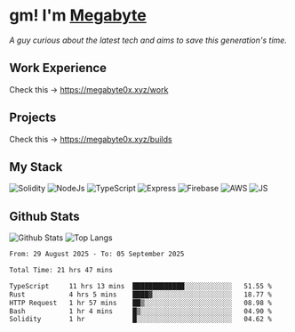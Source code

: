 # gm! I'm [Megabyte](https://megabyte0x.xyz/)

*A guy curious about the latest tech and aims to save this generation's time.*

## Work Experience

Check this -> https://megabyte0x.xyz/work

## Projects

Check this -> https://megabyte0x.xyz/builds

## My Stack

![Solidity](https://img.shields.io/badge/solidity-grey?style=for-the-badge&logo=solidity&logoColor=Green)
![NodeJs](https://img.shields.io/badge/NODE_JS-grey?style=for-the-badge&logo=nodedotjs&logoColor=Green)
![TypeScript](https://img.shields.io/badge/TS-grey?style=for-the-badge&logo=typescript&logoColor=Green)
![Express](https://img.shields.io/badge/EXPRESS-grey?style=for-the-badge&logo=EXPRESS&logoColor=Green)
![Firebase](https://img.shields.io/badge/EXPRESS-grey?style=for-the-badge&logo=EXPRESS&logoColor=Green)
![AWS](https://img.shields.io/badge/AWS-grey?style=for-the-badge&logo=amazonaws&logoColor=Yellow)
![JS](https://img.shields.io/badge/JS-grey?style=for-the-badge&logo=javascript&logoColor=Green)

## Github Stats

![Github Stats](https://github-readme-stats.vercel.app/api?username=megabyte0x&show_icons=true&theme=dark&hide_border=true&bg_color=0D1117) ![Top Langs](https://github-readme-stats.vercel.app/api/top-langs/?username=megabyte0x&layout=compact&theme=dark)

<!--START_SECTION:waka-->

```txt
From: 29 August 2025 - To: 05 September 2025

Total Time: 21 hrs 47 mins

TypeScript     11 hrs 13 mins  █████████████░░░░░░░░░░░░   51.55 %
Rust           4 hrs 5 mins    ████▓░░░░░░░░░░░░░░░░░░░░   18.77 %
HTTP Request   1 hr 57 mins    ██▒░░░░░░░░░░░░░░░░░░░░░░   08.98 %
Bash           1 hr 4 mins     █▒░░░░░░░░░░░░░░░░░░░░░░░   04.90 %
Solidity       1 hr            █░░░░░░░░░░░░░░░░░░░░░░░░   04.62 %
```

<!--END_SECTION:waka-->


